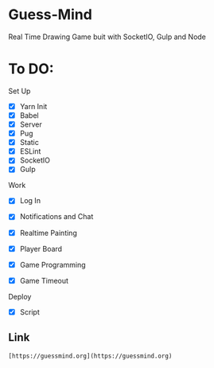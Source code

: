 # Guess-Mind

Real Time Drawing Game buit with SocketIO, Gulp and Node

# To DO:

Set Up

- [x] Yarn Init
- [x] Babel
- [x] Server
- [x] Pug
- [x] Static
- [x] ESLint
- [x] SocketIO
- [x] Gulp

Work


- [x] Log In
- [x] Notifications and Chat
- [x] Realtime Painting
- [x] Player Board
- [x] Game Programming
- [x] Game Timeout


Deploy

- [x] Script

## Link
~~~
[https://guessmind.org](https://guessmind.org)
~~~
